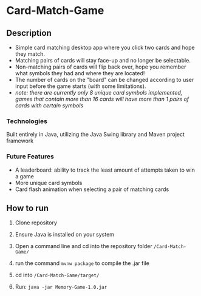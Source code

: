 # Card-Match-Game

## Description
- Simple card matching desktop app where you click two cards and hope they match. 
- Matching pairs of cards will stay face-up and no longer be selectable. 
- Non-matching pairs of cards will flip back over, hope you remember what symbols they had and where they are located!
- The number of cards on the "board" can be changed according to user input before the game starts (with some limitations). 
- <i>note: there are currently only 8 unique card symbols implemented, games that contain more than 16 cards will have more than 1 pairs of cards with certain symbols</i>

### Technologies
Built entirely in Java, utilizing the Java Swing library and Maven project framework

### Future Features
- A leaderboard: ability to track the least amount of attempts taken to win a game
- More unique card symbols
- Card flash animation when selecting a pair of matching cards

## How to run
1) Clone repository

2) Ensure Java is installed on your system

3) Open a command line and cd into the repository folder `/Card-Match-Game/`

4) run the command `mvnw package` to compile the .jar file

5) cd into `/Card-Match-Game/target/`

6) Run: `java -jar Memory-Game-1.0.jar`
